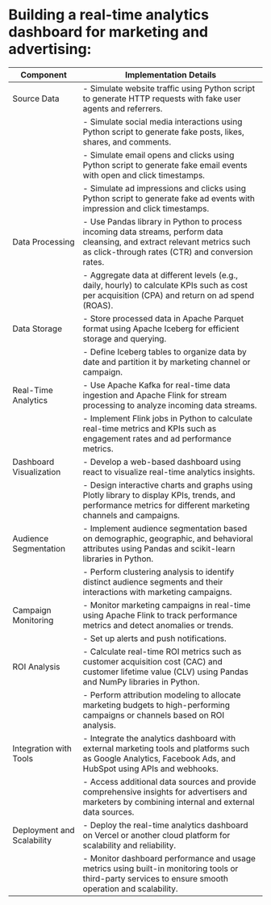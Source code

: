 # Building a real-time analytics dashboard for marketing and advertising:

| Component              | Implementation Details                                                                                                                                                                    |
|------------------------|--------------------------------------------------------------------------------------------------------------------------------------------------------------------------------------------|
| Source Data            | - Simulate website traffic using Python script to generate HTTP requests with fake user agents and referrers.                                                                           |
|                        | - Simulate social media interactions using Python script to generate fake posts, likes, shares, and comments.                                                                          |
|                        | - Simulate email opens and clicks using Python script to generate fake email events with open and click timestamps.                                                                    |
|                        | - Simulate ad impressions and clicks using Python script to generate fake ad events with impression and click timestamps.                                                               |
| Data Processing        | - Use Pandas library in Python to process incoming data streams, perform data cleansing, and extract relevant metrics such as click-through rates (CTR) and conversion rates.         |
|                        | - Aggregate data at different levels (e.g., daily, hourly) to calculate KPIs such as cost per acquisition (CPA) and return on ad spend (ROAS).                                            |
| Data Storage           | - Store processed data in Apache Parquet format using Apache Iceberg for efficient storage and querying.                                                                                  |
|                        | - Define Iceberg tables to organize data by date and partition it by marketing channel or campaign.                                                                                      |
| Real-Time Analytics   | - Use Apache Kafka for real-time data ingestion and Apache Flink for stream processing to analyze incoming data streams.                                                               |
|                        | - Implement Flink jobs in Python to calculate real-time metrics and KPIs such as engagement rates and ad performance metrics.                                                            |
| Dashboard Visualization| - Develop a web-based dashboard using react to visualize real-time analytics insights.                                                                              |
|                        | - Design interactive charts and graphs using Plotly library to display KPIs, trends, and performance metrics for different marketing channels and campaigns.                            |
| Audience Segmentation  | - Implement audience segmentation based on demographic, geographic, and behavioral attributes using Pandas and scikit-learn libraries in Python.                                      |
|                        | - Perform clustering analysis to identify distinct audience segments and their interactions with marketing campaigns.                                                                    |
| Campaign Monitoring    | - Monitor marketing campaigns in real-time using Apache Flink to track performance metrics and detect anomalies or trends.                                                              |
|                        | - Set up alerts and push notifications.                                 |
| ROI Analysis           | - Calculate real-time ROI metrics such as customer acquisition cost (CAC) and customer lifetime value (CLV) using Pandas and NumPy libraries in Python.                                  |
|                        | - Perform attribution modeling to allocate marketing budgets to high-performing campaigns or channels based on ROI analysis.                                                            |
| Integration with Tools | - Integrate the analytics dashboard with external marketing tools and platforms such as Google Analytics, Facebook Ads, and HubSpot using APIs and webhooks.                            |
|                        | - Access additional data sources and provide comprehensive insights for advertisers and marketers by combining internal and external data sources.                                       |
| Deployment and Scalability | - Deploy the real-time analytics dashboard on Vercel or another cloud platform for scalability and reliability.                                                                     |
|                             | - Monitor dashboard performance and usage metrics using built-in monitoring tools or third-party services to ensure smooth operation and scalability.                                 |

